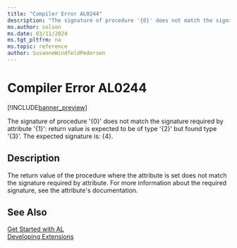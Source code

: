 ```yaml
---
title: "Compiler Error AL0244"
description: "The signature of procedure '{0}' does not match the signature required by attribute '{1}': return value is expected to be of type '{2}' but found type '{3}'."
ms.author: solsen
ms.date: 03/11/2024
ms.tgt_pltfrm: na
ms.topic: reference
author: SusanneWindfeldPedersen
---
```

[//]: # (START>DO_NOT_EDIT)
[//]: # (IMPORTANT:Do not edit any of the content between here and the END>DO_NOT_EDIT.)
[//]: # (Any modifications should be made in the .xml files in the ModernDev repo.)
# Compiler Error AL0244

[!INCLUDE[banner_preview](../includes/banner_preview.md)]

The signature of procedure '{0}' does not match the signature required by attribute '{1}': return value is expected to be of type '{2}' but found type '{3}'. The expected signature is: {4}.


## Description
The return value of the procedure where the attribute is set does not match the signature required by attribute. For more information about the required signature, see the attribute's documentation.  

[//]: # (IMPORTANT: END>DO_NOT_EDIT)
## See Also  
[Get Started with AL](../devenv-get-started.md)  
[Developing Extensions](../devenv-dev-overview.md)  